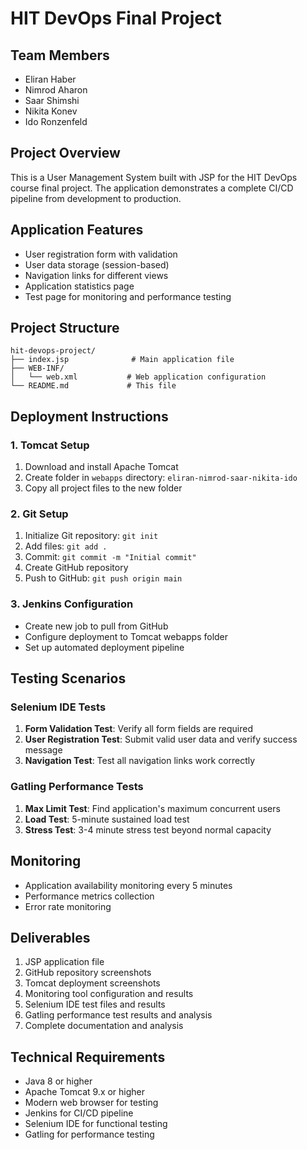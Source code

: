 # HIT DevOps Final Project

## Team Members
- Eliran Haber
- Nimrod Aharon  
- Saar Shimshi
- Nikita Konev
- Ido Ronzenfeld

## Project Overview
This is a User Management System built with JSP for the HIT DevOps course final project. The application demonstrates a complete CI/CD pipeline from development to production.

## Application Features
- User registration form with validation
- User data storage (session-based)
- Navigation links for different views
- Application statistics page
- Test page for monitoring and performance testing

## Project Structure
```
hit-devops-project/
├── index.jsp              # Main application file
├── WEB-INF/
│   └── web.xml           # Web application configuration
└── README.md             # This file
```

## Deployment Instructions

### 1. Tomcat Setup
1. Download and install Apache Tomcat
2. Create folder in `webapps` directory: `eliran-nimrod-saar-nikita-ido`
3. Copy all project files to the new folder

### 2. Git Setup
1. Initialize Git repository: `git init`
2. Add files: `git add .`
3. Commit: `git commit -m "Initial commit"`
4. Create GitHub repository
5. Push to GitHub: `git push origin main`

### 3. Jenkins Configuration
- Create new job to pull from GitHub
- Configure deployment to Tomcat webapps folder
- Set up automated deployment pipeline

## Testing Scenarios

### Selenium IDE Tests
1. **Form Validation Test**: Verify all form fields are required
2. **User Registration Test**: Submit valid user data and verify success message
3. **Navigation Test**: Test all navigation links work correctly

### Gatling Performance Tests
1. **Max Limit Test**: Find application's maximum concurrent users
2. **Load Test**: 5-minute sustained load test
3. **Stress Test**: 3-4 minute stress test beyond normal capacity

## Monitoring
- Application availability monitoring every 5 minutes
- Performance metrics collection
- Error rate monitoring

## Deliverables
1. JSP application file
2. GitHub repository screenshots
3. Tomcat deployment screenshots
4. Monitoring tool configuration and results
5. Selenium IDE test files and results
6. Gatling performance test results and analysis
7. Complete documentation and analysis

## Technical Requirements
- Java 8 or higher
- Apache Tomcat 9.x or higher
- Modern web browser for testing
- Jenkins for CI/CD pipeline
- Selenium IDE for functional testing
- Gatling for performance testing

